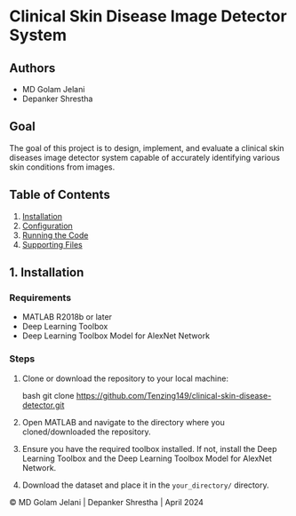 # Clinical Skin Disease Image Detector System

## Authors
- MD Golam Jelani
- Depanker Shrestha

## Goal
The goal of this project is to design, implement, and evaluate a clinical skin diseases image detector system capable of accurately identifying various skin conditions from images.

## Table of Contents
1. [Installation](#1-installation)
2. [Configuration](#2-configuration)
3. [Running the Code](#3-running-the-code)
4. [Supporting Files](#4-supporting-files)

## 1. Installation

### Requirements
- MATLAB R2018b or later
- Deep Learning Toolbox
- Deep Learning Toolbox Model for AlexNet Network

### Steps
1. Clone or download the repository to your local machine:

    bash
    git clone https://github.com/Tenzing149/clinical-skin-disease-detector.git
    

2. Open MATLAB and navigate to the directory where you cloned/downloaded the repository.

3. Ensure you have the required toolbox installed. If not, install the Deep Learning Toolbox and the Deep Learning Toolbox Model for AlexNet Network.

4. Download the dataset and place it in the `your_directory/` directory. 


&copy; MD Golam Jelani | Depanker Shrestha | April 2024 
